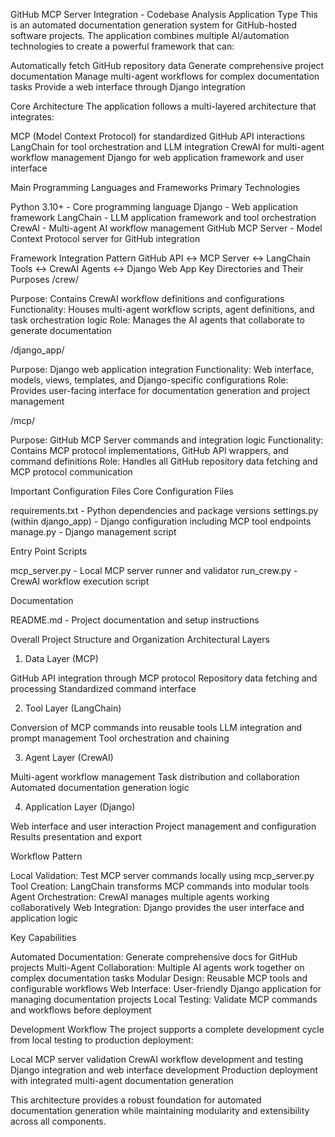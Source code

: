 ﻿GitHub MCP Server Integration - Codebase Analysis
Application Type
This is an automated documentation generation system for GitHub-hosted software projects. The application combines multiple AI/automation technologies to create a powerful framework that can:

Automatically fetch GitHub repository data
Generate comprehensive project documentation
Manage multi-agent workflows for complex documentation tasks
Provide a web interface through Django integration

Core Architecture
The application follows a multi-layered architecture that integrates:

MCP (Model Context Protocol) for standardized GitHub API interactions
LangChain for tool orchestration and LLM integration
CrewAI for multi-agent workflow management
Django for web application framework and user interface

Main Programming Languages and Frameworks
Primary Technologies

Python 3.10+ - Core programming language
Django - Web application framework
LangChain - LLM application framework and tool orchestration
CrewAI - Multi-agent AI workflow management
GitHub MCP Server - Model Context Protocol server for GitHub integration

Framework Integration Pattern
GitHub API ↔ MCP Server ↔ LangChain Tools ↔ CrewAI Agents ↔ Django Web App
Key Directories and Their Purposes
/crew/

Purpose: Contains CrewAI workflow definitions and configurations
Functionality: Houses multi-agent workflow scripts, agent definitions, and task orchestration logic
Role: Manages the AI agents that collaborate to generate documentation

/django_app/

Purpose: Django web application integration
Functionality: Web interface, models, views, templates, and Django-specific configurations
Role: Provides user-facing interface for documentation generation and project management

/mcp/

Purpose: GitHub MCP Server commands and integration logic
Functionality: Contains MCP protocol implementations, GitHub API wrappers, and command definitions
Role: Handles all GitHub repository data fetching and MCP protocol communication

Important Configuration Files
Core Configuration Files

requirements.txt - Python dependencies and package versions
settings.py (within django_app) - Django configuration including MCP tool endpoints
manage.py - Django management script

Entry Point Scripts

mcp_server.py - Local MCP server runner and validator
run_crew.py - CrewAI workflow execution script

Documentation

README.md - Project documentation and setup instructions

Overall Project Structure and Organization
Architectural Layers
1. Data Layer (MCP)

GitHub API integration through MCP protocol
Repository data fetching and processing
Standardized command interface

2. Tool Layer (LangChain)

Conversion of MCP commands into reusable tools
LLM integration and prompt management
Tool orchestration and chaining

3. Agent Layer (CrewAI)

Multi-agent workflow management
Task distribution and collaboration
Automated documentation generation logic

4. Application Layer (Django)

Web interface and user interaction
Project management and configuration
Results presentation and export

Workflow Pattern

Local Validation: Test MCP server commands locally using mcp_server.py
Tool Creation: LangChain transforms MCP commands into modular tools
Agent Orchestration: CrewAI manages multiple agents working collaboratively
Web Integration: Django provides the user interface and application logic

Key Capabilities

Automated Documentation: Generate comprehensive docs for GitHub projects
Multi-Agent Collaboration: Multiple AI agents work together on complex documentation tasks
Modular Design: Reusable MCP tools and configurable workflows
Web Interface: User-friendly Django application for managing documentation projects
Local Testing: Validate MCP commands and workflows before deployment

Development Workflow
The project supports a complete development cycle from local testing to production deployment:

Local MCP server validation
CrewAI workflow development and testing
Django integration and web interface development
Production deployment with integrated multi-agent documentation generation


This architecture provides a robust foundation for automated documentation generation while maintaining modularity and extensibility across all components.
